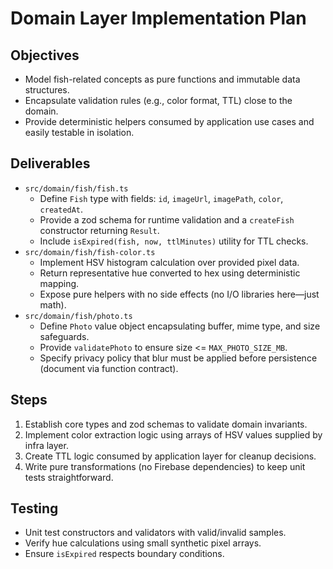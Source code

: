 # Domain Layer Implementation Plan

## Objectives
- Model fish-related concepts as pure functions and immutable data structures.
- Encapsulate validation rules (e.g., color format, TTL) close to the domain.
- Provide deterministic helpers consumed by application use cases and easily testable in isolation.

## Deliverables
- `src/domain/fish/fish.ts`
  - Define `Fish` type with fields: `id`, `imageUrl`, `imagePath`, `color`, `createdAt`.
  - Provide a zod schema for runtime validation and a `createFish` constructor returning `Result`.
  - Include `isExpired(fish, now, ttlMinutes)` utility for TTL checks.
- `src/domain/fish/fish-color.ts`
  - Implement HSV histogram calculation over provided pixel data.
  - Return representative hue converted to hex using deterministic mapping.
  - Expose pure helpers with no side effects (no I/O libraries here—just math).
- `src/domain/fish/photo.ts`
  - Define `Photo` value object encapsulating buffer, mime type, and size safeguards.
  - Provide `validatePhoto` to ensure size <= `MAX_PHOTO_SIZE_MB`.
  - Specify privacy policy that blur must be applied before persistence (document via function contract).

## Steps
1. Establish core types and zod schemas to validate domain invariants.
2. Implement color extraction logic using arrays of HSV values supplied by infra layer.
3. Create TTL logic consumed by application layer for cleanup decisions.
4. Write pure transformations (no Firebase dependencies) to keep unit tests straightforward.

## Testing
- Unit test constructors and validators with valid/invalid samples.
- Verify hue calculations using small synthetic pixel arrays.
- Ensure `isExpired` respects boundary conditions.
